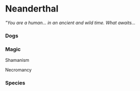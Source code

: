 # Neanderthal
*"You are a human... in an ancient and wild time. What awaits...*

### Dogs
### Magic
Shamanism
  
Necromancy
### Species
